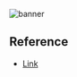 ![banner](https://user-images.githubusercontent.com/35194820/124579169-d75cc880-de89-11eb-9c66-87ed7b6a2c05.PNG)

## Reference

- [Link](https://github.com/farhanroy/compose-instagram-clone)
